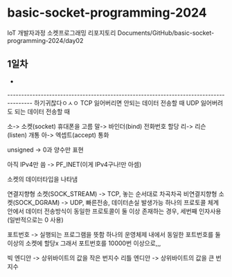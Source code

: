 # basic-socket-programming-2024
IoT 개발자과정 소켓프로그래밍 리포지토리
Documents/GitHub/basic-socket-programming-2024/day02

## 1일차
- 
--------------------------------------------------------------------------------------- 하기귀찮다ㅇㅅㅇ
TCP 잃어버리면 안되는 데이터 전송할 때
UDP 잃어버려도 되는 데이터 전송할 때

소-> 소켓(socket) 휴대폰을 고름
말-> 바인더(bind) 전화번호 할당
리-> 리슨(listen) 개통
아-> 엑셉트(accept) 통화

unsigned -> 0과 양수만 표현

아직 IPv4만 씀 -> PF_INET(이게 IPv4구나!만 아셈)

소켓의 데이터타입을 나타냄

연결지향형 소켓(SOCK_STREAM) -> TCP, 놓는 순서대로 차곡차곡
비연결지향형 소켓(SOCK_DGRAM) -> UDP, 빠른전송, 데이터손실 발생가능
하나의 프로토콜 체계 안에서 데이터 전송방식이 동일한 프로토콜이 둘 이상 존재하는 경우, 세번째 인자사용(일반적으로는 0 사용)

포트번호 -> 실행되는 프로그램을 뜻함
하나의 운영체제 내에서 동일한 포트번호를 둘 이상의 소켓에 할당x
그래서 포트번호를 10000번 이상으로,,,

빅 엔디안 -> 상위바이트의 값을 작은 번지수
리틀 엔디안 -> 상위바이트의 값을 큰 번지수

